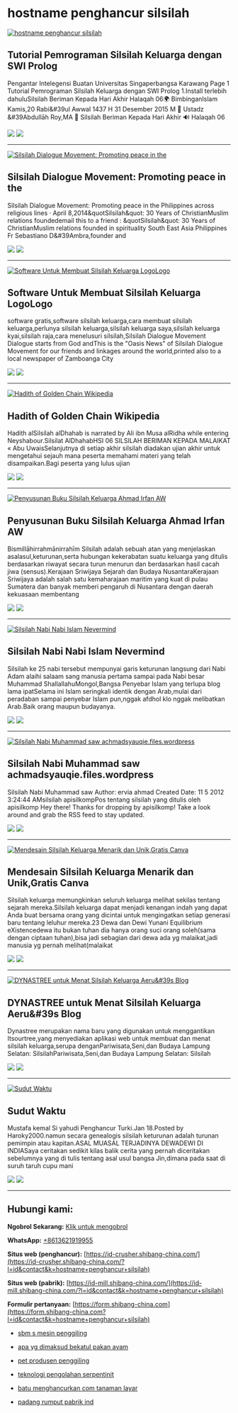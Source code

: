 # hostname penghancur silsilah

<a href="https://swt.shibang-china.com/?l=id&img&k=hostname+penghancur+silsilah" target="_blank">![hostname penghancur silsilah](http://static.shibang-china.com/all-800x300/520.jpg)</a>

## Tutorial Pemrograman Silsilah Keluarga dengan SWI Prolog
Pengantar Intelegensi Buatan Universitas Singaperbangsa Karawang Page 1 Tutorial Pemrograman Silsilah Keluarga dengan SWI Prolog 1.Install terlebih dahuluSilsilah Beriman Kepada Hari Akhir Halaqah 06🌍 BimbinganIslam Kamis,20 Rabi&#39ul Awwal 1437 H 31 Desember 2015 M 👤 Ustadz &#39Abdullāh Roy,MA 📘 Silsilah Beriman Kepada Hari Akhir 🔊 Halaqah 06


<a href="https://whatsapp.shibangsoft.com/WhatsApp.php" target="_blank" title="WhatsApp">![](http://static.shibang-china.com/icon/whatsapp.png)</a> <a href="https://swt.shibang-china.com/?l=id&icon&k=hostname+penghancur+silsilah" target="_blank">![](http://static.shibang-china.com/icon/chat-id.png)</a>

---

<a href="https://swt.shibang-china.com/?l=id&img&k=hostname+penghancur+silsilah" target="_blank">![Silsilah Dialogue Movement: Promoting peace in the](http://static.shibang-china.com/all-800x300/1164.jpg)</a>

## Silsilah Dialogue Movement: Promoting peace in the
Silsilah Dialogue Movement: Promoting peace in the Philippines across religious lines · April 8,2014&quotSilsilah&quot: 30 Years of ChristianMuslim relations foundedemail this to a friend : &quotSilsilah&quot: 30 Years of ChristianMuslim relations founded in spirituality South East Asia Philippines Fr Sebastiano D&#39Ambra,founder and


<a href="https://whatsapp.shibangsoft.com/WhatsApp.php" target="_blank" title="WhatsApp">![](http://static.shibang-china.com/icon/whatsapp.png)</a> <a href="https://swt.shibang-china.com/?l=id&icon&k=hostname+penghancur+silsilah" target="_blank">![](http://static.shibang-china.com/icon/chat-id.png)</a>

---

<a href="https://swt.shibang-china.com/?l=id&img&k=hostname+penghancur+silsilah" target="_blank">![Software Untuk Membuat Silsilah Keluarga LogoLogo](http://static.shibang-china.com/all-800x300/1417.jpg)</a>

## Software Untuk Membuat Silsilah Keluarga LogoLogo
software gratis,software silsilah keluarga,cara membuat silsilah keluarga,perlunya silsilah keluarga,silsilah keluarga saya,silsilah keluarga kyai,silsilah raja,cara menelusuri silsilah,Silsilah Dialogue Movement Dialogue starts from God andThis is the "Oasis News" of Silsilah Dialogue Movement for our friends and linkages around the world,printed also to a local newspaper of Zamboanga City


<a href="https://whatsapp.shibangsoft.com/WhatsApp.php" target="_blank" title="WhatsApp">![](http://static.shibang-china.com/icon/whatsapp.png)</a> <a href="https://swt.shibang-china.com/?l=id&icon&k=hostname+penghancur+silsilah" target="_blank">![](http://static.shibang-china.com/icon/chat-id.png)</a>

---

<a href="https://swt.shibang-china.com/?l=id&img&k=hostname+penghancur+silsilah" target="_blank">![Hadith of Golden Chain Wikipedia](http://static.shibang-china.com/all-800x300/744.jpg)</a>

## Hadith of Golden Chain Wikipedia
Hadith alSilsilah alDhahab is narrated by Ali ibn Musa alRidha while entering Neyshabour.Silsilat AlDhahabHSI 06 SILSILAH BERIMAN KEPADA MALAIKAT « Abu UwaisSelanjutnya di setiap akhir silsilah diadakan ujian akhir untuk mengetahui sejauh mana peserta memahami materi yang telah disampaikan.Bagi peserta yang lulus ujian


<a href="https://whatsapp.shibangsoft.com/WhatsApp.php" target="_blank" title="WhatsApp">![](http://static.shibang-china.com/icon/whatsapp.png)</a> <a href="https://swt.shibang-china.com/?l=id&icon&k=hostname+penghancur+silsilah" target="_blank">![](http://static.shibang-china.com/icon/chat-id.png)</a>

---

<a href="https://swt.shibang-china.com/?l=id&img&k=hostname+penghancur+silsilah" target="_blank">![Penyusunan Buku Silsilah Keluarga Ahmad Irfan AW](http://static.shibang-china.com/all-800x300/1376.jpg)</a>

## Penyusunan Buku Silsilah Keluarga Ahmad Irfan AW
Bismillāhirrahmānirrahīm Silsilah adalah sebuah atan yang menjelaskan asalasul,keturunan,serta hubungan kekerabatan suatu keluarga yang ditulis berdasarkan riwayat secara turun menurun dan berdasarkan hasil cacah jiwa (sensus).Kerajaan Sriwijaya Sejarah dan Budaya NusantaraKerajaan Sriwijaya adalah salah satu kemaharajaan maritim yang kuat di pulau Sumatera dan banyak memberi pengaruh di Nusantara dengan daerah kekuasaan membentang


<a href="https://whatsapp.shibangsoft.com/WhatsApp.php" target="_blank" title="WhatsApp">![](http://static.shibang-china.com/icon/whatsapp.png)</a> <a href="https://swt.shibang-china.com/?l=id&icon&k=hostname+penghancur+silsilah" target="_blank">![](http://static.shibang-china.com/icon/chat-id.png)</a>

---

<a href="https://swt.shibang-china.com/?l=id&img&k=hostname+penghancur+silsilah" target="_blank">![Silsilah Nabi Nabi Islam Nevermind](http://static.shibang-china.com/all-800x300/426.jpg)</a>

## Silsilah Nabi Nabi Islam Nevermind
Silsilah ke 25 nabi tersebut mempunyai garis keturunan langsung dari Nabi Adam alaihi salaam sang manusia pertama sampai pada Nabi besar Muhammad ShallallahuMongol,Bangsa Penyebar Islam yang terlupa blog lama ipatSelama ini Islam seringkali identik dengan Arab,mulai dari peradaban sampai penyebar Islam pun,nggak afdhol klo nggak melibatkan Arab.Baik orang maupun budayanya.


<a href="https://whatsapp.shibangsoft.com/WhatsApp.php" target="_blank" title="WhatsApp">![](http://static.shibang-china.com/icon/whatsapp.png)</a> <a href="https://swt.shibang-china.com/?l=id&icon&k=hostname+penghancur+silsilah" target="_blank">![](http://static.shibang-china.com/icon/chat-id.png)</a>

---

<a href="https://swt.shibang-china.com/?l=id&img&k=hostname+penghancur+silsilah" target="_blank">![Silsilah Nabi Muhammad saw achmadsyauqie.files.wordpress](http://static.shibang-china.com/all-800x300/476.jpg)</a>

## Silsilah Nabi Muhammad saw achmadsyauqie.files.wordpress
Silsilah Nabi Muhammad saw Author: ervia ahmad Created Date: 11 5 2012 3:24:44 AMsilsilah apisilkompPos tentang silsilah yang ditulis oleh apisilkomp Hey there! Thanks for dropping by apisilkomp! Take a look around and grab the RSS feed to stay updated.


<a href="https://whatsapp.shibangsoft.com/WhatsApp.php" target="_blank" title="WhatsApp">![](http://static.shibang-china.com/icon/whatsapp.png)</a> <a href="https://swt.shibang-china.com/?l=id&icon&k=hostname+penghancur+silsilah" target="_blank">![](http://static.shibang-china.com/icon/chat-id.png)</a>

---

<a href="https://swt.shibang-china.com/?l=id&img&k=hostname+penghancur+silsilah" target="_blank">![Mendesain Silsilah Keluarga Menarik dan Unik,Gratis Canva](http://static.shibang-china.com/all-800x300/1432.jpg)</a>

## Mendesain Silsilah Keluarga Menarik dan Unik,Gratis Canva
Silsilah keluarga memungkinkan seluruh keluarga melihat sekilas tentang sejarah mereka.Silsilah keluarga dapat menjadi kenangan indah yang dapat Anda buat bersama orang yang dicintai untuk mengingatkan setiap generasi baru tentang leluhur mereka.23 Dewa dan Dewi Yunani Equilibrium eXistencedewa itu bukan tuhan dia hanya orang suci orang soleh(sama dengan ciptaan tuhan),bisa jadi sebagian dari dewa ada yg malaikat,jadi manusia yg pernah melihat(malaikat


<a href="https://whatsapp.shibangsoft.com/WhatsApp.php" target="_blank" title="WhatsApp">![](http://static.shibang-china.com/icon/whatsapp.png)</a> <a href="https://swt.shibang-china.com/?l=id&icon&k=hostname+penghancur+silsilah" target="_blank">![](http://static.shibang-china.com/icon/chat-id.png)</a>

---

<a href="https://swt.shibang-china.com/?l=id&img&k=hostname+penghancur+silsilah" target="_blank">![DYNASTREE untuk Menat Silsilah Keluarga Aeru&#39s Blog](http://static.shibang-china.com/all-800x300/1236.jpg)</a>

## DYNASTREE untuk Menat Silsilah Keluarga Aeru&#39s Blog
Dynastree merupakan nama baru yang digunakan untuk menggantikan Itsourtree,yang menyediakan aplikasi web untuk membuat dan menat silsilah keluarga,serupa denganPariwisata,Seni,dan Budaya Lampung Selatan: SilsilahPariwisata,Seni,dan Budaya Lampung Selatan: Silsilah


<a href="https://whatsapp.shibangsoft.com/WhatsApp.php" target="_blank" title="WhatsApp">![](http://static.shibang-china.com/icon/whatsapp.png)</a> <a href="https://swt.shibang-china.com/?l=id&icon&k=hostname+penghancur+silsilah" target="_blank">![](http://static.shibang-china.com/icon/chat-id.png)</a>

---

<a href="https://swt.shibang-china.com/?l=id&img&k=hostname+penghancur+silsilah" target="_blank">![Sudut Waktu](http://static.shibang-china.com/all-800x300/191.jpg)</a>

## Sudut Waktu
Mustafa kemal Si yahudi Penghancur Turki.Jan 18.Posted by Haroky2000.namun secara genealogis silsilah keturunan adalah turunan pemimpin atau kapitan.ASAL MUASAL TERJADINYA DEWADEWI DI INDIASaya ceritakan sedikit kilas balik cerita yang pernah diceritakan sebelumnya yang di tulis tentang asal usul bangsa Jin,dimana pada saat di suruh taruh cupu mani


<a href="https://whatsapp.shibangsoft.com/WhatsApp.php" target="_blank" title="WhatsApp">![](http://static.shibang-china.com/icon/whatsapp.png)</a> <a href="https://swt.shibang-china.com/?l=id&icon&k=hostname+penghancur+silsilah" target="_blank">![](http://static.shibang-china.com/icon/chat-id.png)</a>

---
## Hubungi kami:

**Ngobrol Sekarang:** [Klik untuk mengobrol](https://swt.shibang-china.com?l=id&contact&k=hostname+penghancur+silsilah)

**WhatsApp:**  [+8613621919955](https://whatsapp.shibangsoft.com/WhatsApp.php)

**Situs web (penghancur):** [https://id-crusher.shibang-china.com/](https://id-crusher.shibang-china.com/?l=id&contact&k=hostname+penghancur+silsilah)

**Situs web (pabrik):** [https://id-mill.shibang-china.com/](https://id-mill.shibang-china.com/?l=id&contact&k=hostname+penghancur+silsilah)

**Formulir pertanyaan:** [https://form.shibang-china.com](https://form.shibang-china.com?l=id&contact&k=hostname+penghancur+silsilah)

* [sbm s mesin penggiling](../35/sbm%20s%20mesin%20penggiling.md)

* [apa yg dimaksud bekatul pakan ayam](../40/apa%20yg%20dimaksud%20bekatul%20pakan%20ayam.md)

* [pet produsen penggiling](../40/pet%20produsen%20penggiling.md)

* [teknologi pengolahan serpentinit](../38/teknologi%20pengolahan%20serpentinit.md)

* [batu menghancurkan com tanaman layar](../38/batu%20menghancurkan%20com%20tanaman%20layar.md)

* [padang rumput pabrik ind](../38/padang%20rumput%20pabrik%20ind.md)